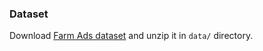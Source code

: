 ### Dataset

Download [Farm Ads dataset](http://archive.ics.uci.edu/dataset/218/farm+ads) and unzip it in `data/` directory.

